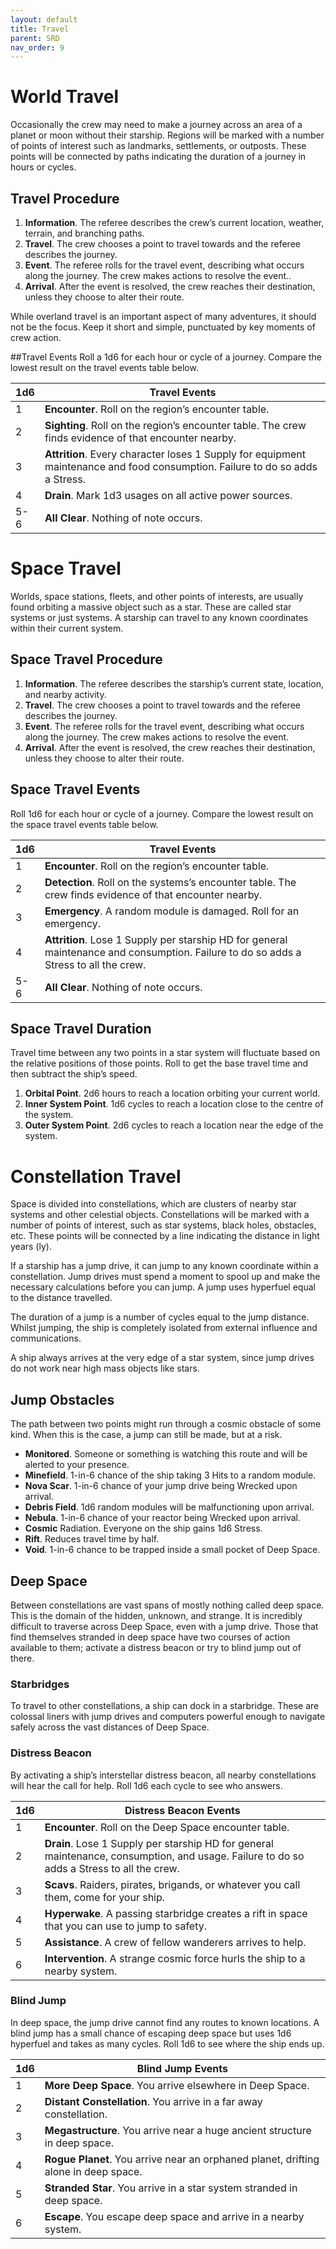 ```yaml
---
layout: default
title: Travel
parent: SRD
nav_order: 9
---
```


# World Travel

Occasionally the crew may need to make a journey across an area of a planet or moon without their starship. Regions will be marked with a number of points of interest such as landmarks, settlements, or outposts. These points will be connected by paths indicating the duration of a journey in hours or cycles.

## Travel Procedure
1. **Information**. The referee describes the crew’s current location, weather, terrain, and branching paths.  
2. **Travel**. The crew chooses a point to travel towards and the referee describes the journey.  
3. **Event**. The referee rolls for the travel event, describing what occurs along the journey. The crew makes actions to resolve the event..
4. **Arrival**. After the event is resolved, the crew reaches their destination, unless they choose to alter their route.

While overland travel is an important aspect of many adventures, it should not be the focus.  Keep it short and simple, punctuated by key moments of crew action.

##Travel Events
Roll a 1d6 for each hour or cycle of a journey. Compare the lowest result on the travel events table below. 

| 1d6 | Travel Events |
|------|------|
| 1 | **Encounter**. Roll on the region’s encounter table. |
| 2 | **Sighting**. Roll on the region’s encounter table. The crew finds evidence of that encounter nearby. |
| 3 | **Attrition**. Every character loses 1 Supply for equipment maintenance and food consumption. Failure to do so adds a Stress. |
| 4 | **Drain**. Mark 1d3 usages on all active power sources. |
| 5-6 | **All Clear**. Nothing of note occurs. |

# Space Travel

Worlds, space stations, fleets, and other points of interests, are usually found orbiting a massive object such as a star. These are called star systems or just systems. A starship can travel to any known coordinates within their current system.

## Space Travel Procedure

1. **Information**. The referee describes the starship’s current state,  location, and nearby activity.  
2. **Travel**. The crew chooses a point to travel towards and the referee describes the journey.  
3. **Event**. The referee rolls for the travel event, describing what occurs along the journey. The crew makes actions to resolve the event.
4. **Arrival**. After the event is resolved, the crew reaches their destination, unless they choose to alter their route.

## Space Travel Events
Roll 1d6 for each hour or cycle of a journey. Compare the lowest result on the space travel events table below. 

| 1d6 | Travel Events |
|------|------|
| 1 | **Encounter**. Roll on the region’s encounter table. |
| 2 | **Detection**. Roll on the systems’s encounter table. The crew finds evidence of that encounter nearby. |
| 3 | **Emergency**. A random module is damaged. Roll for an emergency. |
| 4 | **Attrition**. Lose 1 Supply per starship HD for general maintenance and consumption. Failure to do so adds a Stress to all the crew. |
| 5-6 | **All Clear**. Nothing of note occurs. |

## Space Travel Duration
Travel time between any two points in a star system will fluctuate based on the relative positions of those points. Roll to get the base travel time and then subtract the ship’s speed.

1. **Orbital Point**. 2d6 hours to reach a location orbiting your current world.
2. **Inner System Point**. 1d6 cycles to reach a location close to the centre of the system.
3. **Outer System Point**. 2d6 cycles to reach a location near the edge of the system.

# Constellation Travel 

Space is divided into constellations, which are clusters of nearby star systems and other celestial objects. Constellations will be marked with a number of points of interest, such as star systems, black holes, obstacles, etc. These points will be connected by a line indicating the distance in light years (ly). 

If a starship has a jump drive, it can jump to any known coordinate within a constellation. Jump drives must spend a moment to spool up and make the necessary calculations before you can jump. A jump uses hyperfuel equal to the distance travelled.

The duration of a jump is a number of cycles equal to the jump distance. Whilst jumping, the ship is completely isolated from external influence and communications. 

A ship always arrives at the very edge of a star system, since jump drives do not work near high mass objects like stars. 

## Jump Obstacles

The path between two points might run through a cosmic obstacle of some kind. When this is the case, a jump can still be made, but at a risk.

- **Monitored**. Someone or something is watching this route and will be alerted to your presence.
- **Minefield**. 1-in-6 chance of the ship taking 3 Hits to a random module.
- **Nova Scar**. 1-in-6 chance of your jump drive being Wrecked upon arrival.
- **Debris Field**. 1d6 random modules will be malfunctioning upon arrival.
- **Nebula**. 1-in-6 chance of your reactor being Wrecked upon arrival.
- **Cosmic** Radiation. Everyone on the ship gains 1d6 Stress.
- **Rift**. Reduces travel time by half.
- **Void**. 1-in-6 chance to be trapped inside a small pocket of Deep Space.

## Deep Space

Between constellations are vast spans of mostly nothing called deep space. This is the domain of the hidden, unknown, and strange.  It is incredibly difficult to traverse across Deep Space, even with a jump drive. Those that find themselves stranded in deep space have two courses of action available to them; activate a distress beacon or try to blind jump out of there.

### Starbridges
To travel to other constellations, a ship can dock in a starbridge. These are colossal liners with jump drives and computers powerful enough to navigate safely across the vast distances of Deep Space. 

### Distress Beacon
By activating a ship’s interstellar distress beacon, all nearby constellations will hear the call for help. Roll 1d6 each cycle to see who answers.

| 1d6 | Distress Beacon Events |
|------|------|
| 1 | **Encounter**. Roll on the Deep Space encounter table. |
| 2 | **Drain**. Lose 1 Supply per starship HD for general maintenance, consumption, and usage. Failure to do so adds a Stress to all the crew. |
| 3 | **Scavs**. Raiders, pirates, brigands, or whatever you call them, come for your ship. |
| 4 | **Hyperwake**. A passing starbridge creates a rift in space that you can use to jump to safety.|
| 5 | **Assistance**. A crew of fellow wanderers arrives to help. |
| 6 | **Intervention**. A strange cosmic force hurls the ship to a nearby system. |

### Blind Jump
In deep space, the jump drive cannot find any routes to known locations. A blind jump has a small chance of escaping deep space but uses 1d6 hyperfuel and takes as many cycles. Roll 1d6 to see where the ship ends up.

| 1d6 | Blind Jump Events |
|------|------|
| 1 | **More Deep Space**. You arrive elsewhere in Deep Space. |
| 2 | **Distant Constellation**. You arrive in a far away constellation. |
| 3 | **Megastructure**. You arrive near a huge ancient structure in deep space.|
| 4 | **Rogue Planet**. You arrive near an orphaned planet, drifting alone in deep space.|
| 5 | **Stranded Star**. You arrive in a star system stranded in deep space.|
| 6 | **Escape**. You escape deep space and arrive in a nearby system. |
